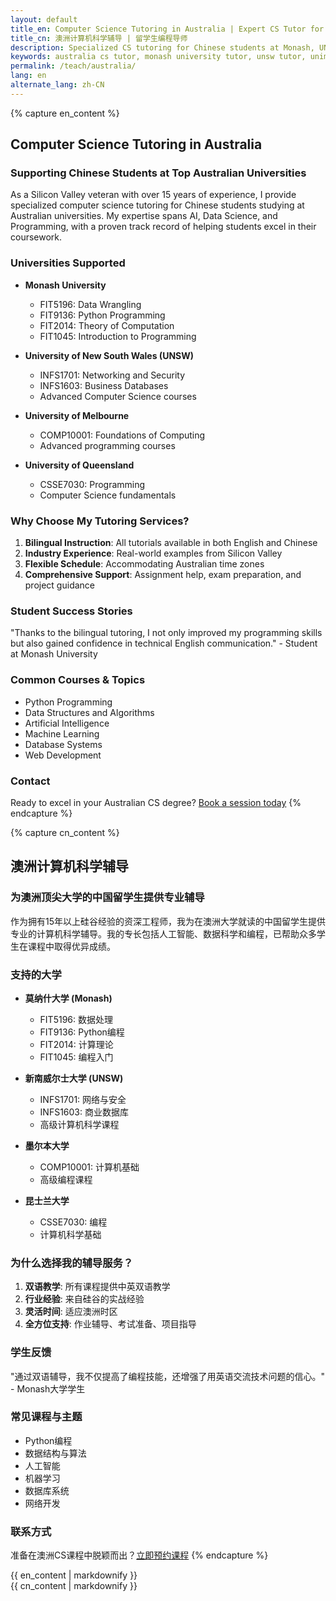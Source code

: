 ```yaml
---
layout: default
title_en: Computer Science Tutoring in Australia | Expert CS Tutor for Chinese Students
title_cn: 澳洲计算机科学辅导 | 留学生编程导师
description: Specialized CS tutoring for Chinese students at Monash, UNSW, Melbourne & Queensland universities. Expert help in AI, Data Science & Programming. 澳洲计算机辅导专家，提供一对一编程辅导。
keywords: australia cs tutor, monash university tutor, unsw tutor, unimelb cs help, 澳洲计算机辅导, 澳洲大学编程辅导, 澳洲留学生补习, monash补习, unsw辅导
permalink: /teach/australia/
lang: en
alternate_lang: zh-CN
---
```


{% capture en_content %}
## Computer Science Tutoring in Australia

### Supporting Chinese Students at Top Australian Universities

As a Silicon Valley veteran with over 15 years of experience, I provide specialized computer science tutoring for Chinese students studying at Australian universities. My expertise spans AI, Data Science, and Programming, with a proven track record of helping students excel in their coursework.

### Universities Supported

- **Monash University**
  - FIT5196: Data Wrangling
  - FIT9136: Python Programming
  - FIT2014: Theory of Computation
  - FIT1045: Introduction to Programming

- **University of New South Wales (UNSW)**
  - INFS1701: Networking and Security
  - INFS1603: Business Databases
  - Advanced Computer Science courses

- **University of Melbourne**
  - COMP10001: Foundations of Computing
  - Advanced programming courses

- **University of Queensland**
  - CSSE7030: Programming
  - Computer Science fundamentals

### Why Choose My Tutoring Services?

1. **Bilingual Instruction**: All tutorials available in both English and Chinese
2. **Industry Experience**: Real-world examples from Silicon Valley
3. **Flexible Schedule**: Accommodating Australian time zones
4. **Comprehensive Support**: Assignment help, exam preparation, and project guidance

### Student Success Stories

"Thanks to the bilingual tutoring, I not only improved my programming skills but also gained confidence in technical English communication." - Student at Monash University

### Common Courses & Topics

- Python Programming
- Data Structures and Algorithms
- Artificial Intelligence
- Machine Learning
- Database Systems
- Web Development

### Contact

Ready to excel in your Australian CS degree? [Book a session today](mailto:tutoring@zlu.me)
{% endcapture %}

{% capture cn_content %}
## 澳洲计算机科学辅导

### 为澳洲顶尖大学的中国留学生提供专业辅导

作为拥有15年以上硅谷经验的资深工程师，我为在澳洲大学就读的中国留学生提供专业的计算机科学辅导。我的专长包括人工智能、数据科学和编程，已帮助众多学生在课程中取得优异成绩。

### 支持的大学

- **莫纳什大学 (Monash)**
  - FIT5196: 数据处理
  - FIT9136: Python编程
  - FIT2014: 计算理论
  - FIT1045: 编程入门

- **新南威尔士大学 (UNSW)**
  - INFS1701: 网络与安全
  - INFS1603: 商业数据库
  - 高级计算机科学课程

- **墨尔本大学**
  - COMP10001: 计算机基础
  - 高级编程课程

- **昆士兰大学**
  - CSSE7030: 编程
  - 计算机科学基础

### 为什么选择我的辅导服务？

1. **双语教学**: 所有课程提供中英双语教学
2. **行业经验**: 来自硅谷的实战经验
3. **灵活时间**: 适应澳洲时区
4. **全方位支持**: 作业辅导、考试准备、项目指导

### 学生反馈

"通过双语辅导，我不仅提高了编程技能，还增强了用英语交流技术问题的信心。" - Monash大学学生

### 常见课程与主题

- Python编程
- 数据结构与算法
- 人工智能
- 机器学习
- 数据库系统
- 网络开发

### 联系方式

准备在澳洲CS课程中脱颖而出？[立即预约课程](mailto:tutoring@zlu.me)
{% endcapture %}

<div class="lang-en" id="en-content">{{ en_content | markdownify }}</div>
<div class="lang-cn" id="cn-content">{{ cn_content | markdownify }}</div>
